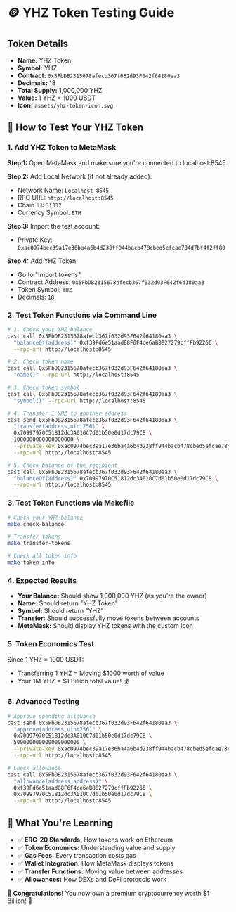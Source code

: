 # 🪙 YHZ Token Testing Guide

## Token Details
- **Name:** YHZ Token
- **Symbol:** YHZ
- **Contract:** `0x5FbDB2315678afecb367f032d93F642f64180aa3`
- **Decimals:** 18
- **Total Supply:** 1,000,000 YHZ
- **Value:** 1 YHZ = 1000 USDT
- **Icon:** `assets/yhz-token-icon.svg`

## 🧪 How to Test Your YHZ Token

### 1. **Add YHZ Token to MetaMask**

**Step 1:** Open MetaMask and make sure you're connected to localhost:8545

**Step 2:** Add Local Network (if not already added):
- Network Name: `Localhost 8545`
- RPC URL: `http://localhost:8545`
- Chain ID: `31337`
- Currency Symbol: `ETH`

**Step 3:** Import the test account:
- Private Key: `0xac0974bec39a17e36ba4a6b4d238ff944bacb478cbed5efcae784d7bf4f2ff80`

**Step 4:** Add YHZ Token:
- Go to "Import tokens"
- Contract Address: `0x5FbDB2315678afecb367f032d93F642f64180aa3`
- Token Symbol: `YHZ`
- Decimals: `18`

### 2. **Test Token Functions via Command Line**

```bash
# 1. Check your YHZ balance
cast call 0x5FbDB2315678afecb367f032d93F642f64180aa3 \
  "balanceOf(address)" 0xf39Fd6e51aad88F6F4ce6aB8827279cffFb92266 \
  --rpc-url http://localhost:8545

# 2. Check token name
cast call 0x5FbDB2315678afecb367f032d93F642f64180aa3 \
  "name()" --rpc-url http://localhost:8545

# 3. Check token symbol
cast call 0x5FbDB2315678afecb367f032d93F642f64180aa3 \
  "symbol()" --rpc-url http://localhost:8545

# 4. Transfer 1 YHZ to another address
cast send 0x5FbDB2315678afecb367f032d93F642f64180aa3 \
  "transfer(address,uint256)" \
  0x70997970C51812dc3A010C7d01b50e0d17dc79C8 \
  1000000000000000000 \
  --private-key 0xac0974bec39a17e36ba4a6b4d238ff944bacb478cbed5efcae784d7bf4f2ff80 \
  --rpc-url http://localhost:8545

# 5. Check balance of the recipient
cast call 0x5FbDB2315678afecb367f032d93F642f64180aa3 \
  "balanceOf(address)" 0x70997970C51812dc3A010C7d01b50e0d17dc79C8 \
  --rpc-url http://localhost:8545
```

### 3. **Test Token Functions via Makefile**

```bash
# Check your YHZ balance
make check-balance

# Transfer tokens
make transfer-tokens

# Check all token info
make token-info
```

### 4. **Expected Results**

- **Your Balance:** Should show 1,000,000 YHZ (as you're the owner)
- **Name:** Should return "YHZ Token" 
- **Symbol:** Should return "YHZ"
- **Transfer:** Should successfully move tokens between accounts
- **MetaMask:** Should display YHZ tokens with the custom icon

### 5. **Token Economics Test**

Since 1 YHZ = 1000 USDT:
- Transferring 1 YHZ = Moving $1000 worth of value
- Your 1M YHZ = $1 Billion total value! 💰

### 6. **Advanced Testing**

```bash
# Approve spending allowance
cast send 0x5FbDB2315678afecb367f032d93F642f64180aa3 \
  "approve(address,uint256)" \
  0x70997970C51812dc3A010C7d01b50e0d17dc79C8 \
  500000000000000000000 \
  --private-key 0xac0974bec39a17e36ba4a6b4d238ff944bacb478cbed5efcae784d7bf4f2ff80 \
  --rpc-url http://localhost:8545

# Check allowance
cast call 0x5FbDB2315678afecb367f032d93F642f64180aa3 \
  "allowance(address,address)" \
  0xf39Fd6e51aad88F6F4ce6aB8827279cffFb92266 \
  0x70997970C51812dc3A010C7d01b50e0d17dc79C8 \
  --rpc-url http://localhost:8545
```

## 🎯 What You're Learning

- ✅ **ERC-20 Standards:** How tokens work on Ethereum
- ✅ **Token Economics:** Understanding value and supply
- ✅ **Gas Fees:** Every transaction costs gas
- ✅ **Wallet Integration:** How MetaMask displays tokens
- ✅ **Transfer Functions:** Moving value between addresses
- ✅ **Allowances:** How DEXs and DeFi protocols work

🎉 **Congratulations!** You now own a premium cryptocurrency worth $1 Billion! 🚀
